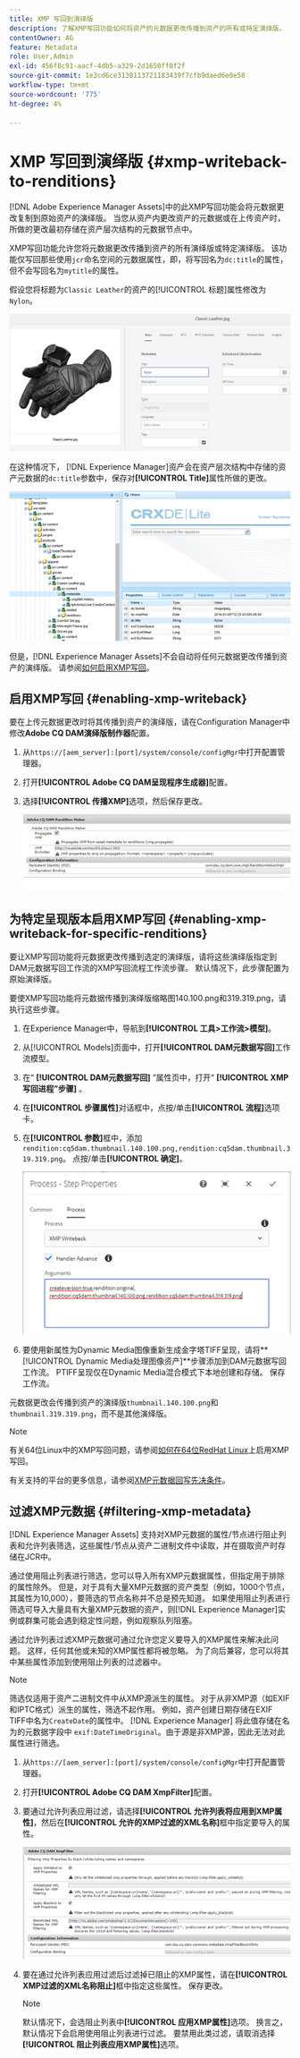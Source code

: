 ```yaml
---
title: XMP 写回到演绎版
description: 了解XMP写回功能如何将资产的元数据更改传播到资产的所有或特定演绎版。
contentOwner: AG
feature: Metadata
role: User,Admin
exl-id: 456f8c91-aacf-4db5-a329-2d1650ff0f2f
source-git-commit: 1e3cd6ce3138113721183439f7cfb9daed6e0e58
workflow-type: tm+mt
source-wordcount: '775'
ht-degree: 4%

---
```


# XMP 写回到演绎版 {#xmp-writeback-to-renditions}

[!DNL Adobe Experience Manager Assets]中的此XMP写回功能会将元数据更改复制到原始资产的演绎版。 当您从资产内更改资产的元数据或在上传资产时，所做的更改最初存储在资产层次结构的元数据节点中。

XMP写回功能允许您将元数据更改传播到资产的所有演绎版或特定演绎版。 该功能仅写回那些使用`jcr`命名空间的元数据属性，即，将写回名为`dc:title`的属性，但不会写回名为`mytitle`的属性。

假设您将标题为`Classic Leather`的资产的[!UICONTROL 标题]属性修改为`Nylon`。

![元数据](assets/metadata.png)

在这种情况下， [!DNL Experience Manager]资产会在资产层次结构中存储的资产元数据的`dc:title`参数中，保存对&#x200B;**[!UICONTROL Title]**&#x200B;属性所做的更改。

![metadata_stored](assets/metadata_stored.png)

但是，[!DNL Experience Manager Assets]不会自动将任何元数据更改传播到资产的演绎版。 请参阅[如何启用XMP写回](#enabling-xmp-writeback)。

## 启用XMP写回 {#enabling-xmp-writeback}

要在上传元数据更改时将其传播到资产的演绎版，请在Configuration Manager中修改&#x200B;**Adobe CQ DAM演绎版制作器**&#x200B;配置。

1. 从`https://[aem_server]:[port]/system/console/configMgr`中打开配置管理器。
1. 打开&#x200B;**[!UICONTROL Adobe CQ DAM呈现程序生成器]**&#x200B;配置。
1. 选择&#x200B;**[!UICONTROL 传播XMP]**&#x200B;选项，然后保存更改。

   ![chlimage_1-346](assets/chlimage_1-346.png)

## 为特定呈现版本启用XMP写回 {#enabling-xmp-writeback-for-specific-renditions}

要让XMP写回功能将元数据更改传播到选定的演绎版，请将这些演绎版指定到DAM元数据写回工作流的XMP写回流程工作流步骤。 默认情况下，此步骤配置为原始演绎版。

要使XMP写回功能将元数据传播到演绎版缩略图140.100.png和319.319.png，请执行这些步骤。

1. 在Experience Manager中，导航到&#x200B;**[!UICONTROL 工具>工作流>模型]**。
1. 从[!UICONTROL Models]页面中，打开&#x200B;**[!UICONTROL DAM元数据写回]**&#x200B;工作流模型。
1. 在“ **[!UICONTROL DAM元数据写回]** ”属性页中，打开“ **[!UICONTROL XMP写回进程”步骤]** 。
1. 在&#x200B;**[!UICONTROL 步骤属性]**&#x200B;对话框中，点按/单击&#x200B;**[!UICONTROL 流程]**&#x200B;选项卡。
1. 在&#x200B;**[!UICONTROL 参数]**&#x200B;框中，添加`rendition:cq5dam.thumbnail.140.100.png,rendition:cq5dam.thumbnail.319.319.png`。 点按/单击&#x200B;**[!UICONTROL 确定]**。

   ![step_properties](assets/step_properties.png)

1. 要使用新属性为Dynamic Media图像重新生成金字塔TIFF呈现，请将&#x200B;**[!UICONTROL Dynamic Media处理图像资产]**步骤添加到DAM元数据写回工作流。
PTIFF呈现仅在Dynamic Media混合模式下本地创建和存储。 保存工作流。

元数据更改会传播到资产的演绎版`thumbnail.140.100.png`和`thumbnail.319.319.png`，而不是其他演绎版。

>[!NOTE]
>
>有关64位Linux中的XMP写回问题，请参阅[如何在64位RedHat Linux](https://helpx.adobe.com/experience-manager/kb/enable-xmp-write-back-64-bit-redhat.html)上启用XMP写回。
>
>有关支持的平台的更多信息，请参阅[XMP元数据回写先决条件](/help/sites-deploying/technical-requirements.md#requirements-for-aem-assets-xmp-metadata-write-back)。

## 过滤XMP元数据 {#filtering-xmp-metadata}

[!DNL Experience Manager Assets] 支持对XMP元数据的属性/节点进行阻止列表和允许列表筛选，这些属性/节点从资产二进制文件中读取，并在摄取资产时存储在JCR中。

通过使用阻止列表进行筛选，您可以导入所有XMP元数据属性，但指定用于排除的属性除外。 但是，对于具有大量XMP元数据的资产类型（例如，1000个节点，其属性为10,000），要筛选的节点名称并不总是预先知道。 如果使用阻止列表进行筛选可导入大量具有大量XMP元数据的资产，则[!DNL Experience Manager]实例或群集可能会遇到稳定性问题，例如观察队列阻塞。

通过允许列表过滤XMP元数据可通过允许您定义要导入的XMP属性来解决此问题。 这样，任何其他或未知的XMP属性都将被忽略。 为了向后兼容，您可以将其中某些属性添加到使用阻止列表的过滤器中。

>[!NOTE]
>
>筛选仅适用于资产二进制文件中从XMP源派生的属性。 对于从非XMP源（如EXIF和IPTC格式）派生的属性，筛选不起作用。 例如，资产创建日期存储在EXIF TIFF中名为`CreateDate`的属性中。 [!DNL Experience Manager] 将此值存储在名为的元数据字段中 `exif:DateTimeOriginal`。由于源是非XMP源，因此无法对此属性进行筛选。

1. 从`https://[aem_server]:[port]/system/console/configMgr`中打开配置管理器。
1. 打开&#x200B;**[!UICONTROL Adobe CQ DAM XmpFilter]**&#x200B;配置。
1. 要通过允许列表应用过滤，请选择&#x200B;**[!UICONTROL 允许列表将应用到XMP属性]**，然后在&#x200B;**[!UICONTROL 允许的XMP过滤的XML名称]**&#x200B;框中指定要导入的属性。

   ![chlimage_1-347](assets/chlimage_1-347.png)

1. 要在通过允许列表应用过滤后过滤掉已阻止的XMP属性，请在&#x200B;**[!UICONTROL XMP过滤的XML名称阻止]**&#x200B;框中指定这些属性。 保存更改。

   >[!NOTE]
   >
   >默认情况下，会选阻止列表中&#x200B;**[!UICONTROL 应用XMP属性]**&#x200B;选项。 换言之，默认情况下会启用使用阻止列表进行过滤。 要禁用此类过滤，请取消选择&#x200B;**[!UICONTROL 阻止列表应用XMP属性]**&#x200B;选项。

